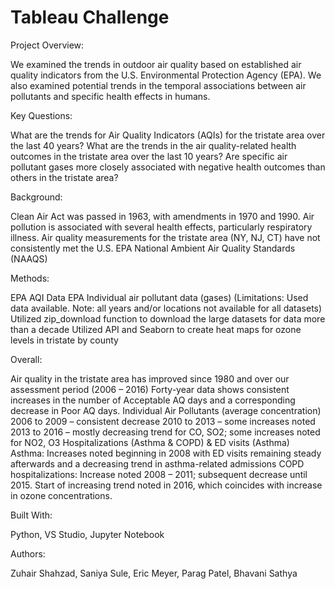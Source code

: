 # Tableau Challenge

Project Overview:

We examined the trends in outdoor air quality based on established air quality indicators from the U.S. Environmental Protection Agency (EPA). We also examined potential trends in the temporal associations between air pollutants and specific health effects in humans. 

Key Questions:

What are the trends for Air Quality Indicators (AQIs) for the tristate area over the last 40 years?
What are the trends in the air quality-related health outcomes in the tristate area over the last 10 years?
Are specific air pollutant gases more closely associated with negative health outcomes than others in the tristate area?

Background:

Clean Air Act was passed in 1963, with amendments in 1970 and 1990. 
Air pollution is associated with several health effects, particularly respiratory illness.
Air quality measurements for the tristate area (NY, NJ, CT) have not consistently met the U.S. EPA  National Ambient Air Quality Standards (NAAQS)

Methods:

EPA AQI Data
EPA Individual air pollutant data (gases)
(Limitations:  Used data available. Note: all years and/or locations not available for all datasets)
Utilized zip_download function to download the large datasets for data more than a decade
Utilized API and Seaborn to create heat maps for ozone levels in tristate by county

Overall:

Air quality in the tristate area has improved since 1980 and over our assessment period (2006 – 2016)
Forty-year data shows consistent increases in the number of Acceptable AQ days and a corresponding decrease in Poor AQ days.
Individual Air Pollutants (average concentration)
2006 to 2009 – consistent decrease
2010 to 2013 – some increases noted
2013 to 2016 – mostly decreasing trend for CO, SO2; some increases noted for NO2, O3
Hospitalizations (Asthma & COPD) & ED visits (Asthma)
Asthma: Increases noted beginning in 2008 with ED visits remaining steady afterwards and a decreasing trend in asthma-related admissions
COPD hospitalizations: Increase noted 2008 – 2011; subsequent decrease until 2015.
Start of increasing trend noted in 2016, which coincides with increase in ozone concentrations. 

Built With:

Python, VS Studio, Jupyter Notebook

Authors:

Zuhair Shahzad, Saniya Sule, Eric Meyer, Parag Patel, Bhavani Sathya
